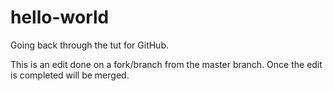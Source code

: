 # hello-world
Going back through the tut for GitHub.

This is an edit done on a fork/branch from the master branch. Once the edit is completed
will be merged.
